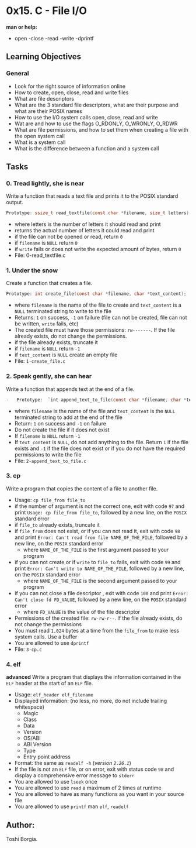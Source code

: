 # 0x15. C - File I/O
**man or help:**
- open -close -read -write -dprintf
## Learning Objectives
### General
-   Look for the right source of information online
-   How to create, open, close, read and write files
-   What are file descriptors
-   What are the 3 standard file descriptors, what are their purpose and what are their POSIX names
-   How to use the I/O system calls open, close, read and write
-   Wat are and how to use the flags O_RDONLY, O_WRONLY, O_RDWR
-   What are file permissions, and how to set them when creating a file with the open system call
-   What is a system call
-   What is the difference between a function and a system call
## Tasks
### 0. Tread lightly, she is near
Write a function that reads a text file and prints it to the POSIX standard output.
````c
Prototype: ssize_t read_textfile(const char *filename, size_t letters);
````
-   where letters is the number of letters it should read and print
-   returns the actual number of letters it could read and print
-   if the file can not be opened or read, return `0`
-   if `filename` is `NULL` return `0`
-   if `write` fails or does not write the expected amount of bytes, return `0`
-   File: 0-read_textfile.c
### 1. Under the snow
Create a function that creates a file.
````c
Prototype: int create_file(const char *filename, char *text_content);
````
-   where  `filename`  is the name of the file to create and  `text_content`  is a  `NULL`  terminated string to write to the file
-   Returns:  `1`  on success,  `-1`  on failure (file can not be created, file can not be written,  `write`  fails, etc)
-   The created file must have those permissions:  `rw-------`. If the file already exists, do not change the permissions.
-   if the file already exists, truncate it
-   if  `filename`  is  `NULL`  return  `-1`
-   if  `text_content`  is  `NULL`  create an empty file
-   File:  `1-create_file.c`

### 2. Speak gently, she can hear
Write a function that appends text at the end of a file.
````c
-   Prototype:  `int append_text_to_file(const char *filename, char *text_content);`
````
-   where  `filename`  is the name of the file and  `text_content`  is the  `NULL`  terminated string to add at the end of the file
-   Return:  `1`  on success and  `-1`  on failure
-   Do not create the file if it does not exist
-   If  `filename`  is  `NULL`  return  `-1`
-   If  `text_content`  is  `NULL`, do not add anything to the file. Return  `1`  if the file exists and  `-1`  if the file does not exist or if you do not have the required permissions to write the file
-   File:  `2-append_text_to_file.c`
### 3. cp
Write a program that copies the content of a file to another file.
-   Usage:  `cp file_from file_to`
-   if the number of argument is not the correct one, exit with code  `97`  and print  `Usage: cp file_from file_to`, followed by a new line, on the  `POSIX`  standard error
-   if  `file_to`  already exists, truncate it
-   if  `file_from`  does not exist, or if you can not read it, exit with code  `98`  and print  `Error: Can't read from file NAME_OF_THE_FILE`, followed by a new line, on the  `POSIX`  standard error
	-   where  `NAME_OF_THE_FILE`  is the first argument passed to your program
-   if you can not create or if  `write`  to  `file_to`  fails, exit with code  `99`  and print  `Error: Can't write to NAME_OF_THE_FILE`, followed by a new line, on the  `POSIX`  standard error
	-   where  `NAME_OF_THE_FILE`  is the second argument passed to your program
-   if you can not close a file descriptor , exit with code  `100`  and print  `Error: Can't close fd FD_VALUE`, followed by a new line, on the  `POSIX`  standard error
	-   where  `FD_VALUE`  is the value of the file descriptor
-   Permissions of the created file:  `rw-rw-r--`. If the file already exists, do not change the permissions
-   You must read  `1,024`  bytes at a time from the  `file_from`  to make less system calls. Use a buffer
-   You are allowed to use  `dprintf`
-   File:  `3-cp.c`
### 4. elf
**advanced**
Write a program that displays the information contained in the  `ELF`  header at the start of an  `ELF`  file.

-   Usage:  `elf_header elf_filename`
-   Displayed information: (no less, no more, do not include trailing whitespace)
	-   Magic
	-   Class
	-   Data
	-   Version
	-   OS/ABI
	-   ABI Version
	-   Type
	-   Entry point address
-   Format: the same as  `readelf -h`  (_version  `2.26.1`_)
-   If the file is not an  `ELF`  file, or on error, exit with status code  `98`  and display a comprehensive error message to  `stderr`
-   You are allowed to use  `lseek`  once
-   You are allowed to use  `read`  a maximum of 2 times at runtime
-   You are allowed to have as many functions as you want in your source file
-   You are allowed to use  `printf`
man  `elf`,  `readelf`
## Author:
Toshi Borgia.
